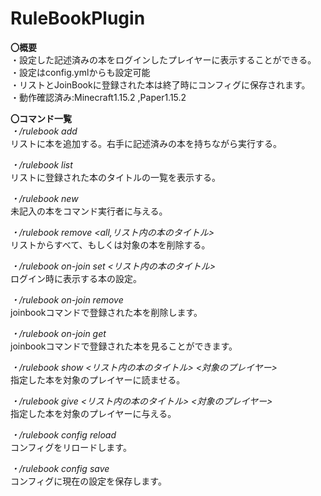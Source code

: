 # RuleBookPlugin  
**〇概要**  
・設定した記述済みの本をログインしたプレイヤーに表示することができる。   
・設定はconfig.ymlからも設定可能  
・リストとJoinBookに登録された本は終了時にコンフィグに保存されます。  
・動作確認済み:Minecraft1.15.2 ,Paper1.15.2  
  
  
  
**〇コマンド一覧**  
*・/rulebook add*    
リストに本を追加する。右手に記述済みの本を持ちながら実行する。
  
*・/rulebook list*  
リストに登録された本のタイトルの一覧を表示する。  
  
*・/rulebook new*  
未記入の本をコマンド実行者に与える。
  
*・/rulebook remove <all,リスト内の本のタイトル>*  
リストからすべて、もしくは対象の本を削除する。  
  
*・/rulebook on-join set <リスト内の本のタイトル>*   
ログイン時に表示する本の設定。  
  
*・/rulebook on-join remove*  
joinbookコマンドで登録された本を削除します。  
  
*・/rulebook on-join get*  
joinbookコマンドで登録された本を見ることができます。  
  
*・/rulebook show <リスト内の本のタイトル> <対象のプレイヤー>*  
指定した本を対象のプレイヤーに読ませる。  
  
*・/rulebook give <リスト内の本のタイトル> <対象のプレイヤー>*  
指定した本を対象のプレイヤーに与える。  
  
*・/rulebook config reload*  
コンフィグをリロードします。  
  
*・/rulebook config save*  
コンフィグに現在の設定を保存します。
